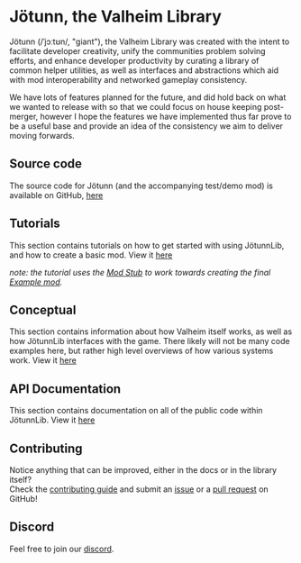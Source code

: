 # Jötunn, the Valheim Library
Jötunn (/ˈjɔːtʊn/, "giant"), the Valheim Library was created with the intent to facilitate developer creativity, unify the communities problem solving efforts, and enhance developer productivity by curating a library of common helper utilities, as well as interfaces and abstractions which aid with mod interoperability and networked gameplay consistency.

We have lots of features planned for the future, and did hold back on what we wanted to release with so that we could focus on house keeping post-merger, however I hope the features we have implemented thus far prove to be a useful base and provide an idea of the consistency we aim to deliver moving forwards.

## Source code
The source code for Jötunn (and the accompanying test/demo mod) is available on GitHub, [here](https://github.com/Valheim-Modding) 

## Tutorials
This section contains tutorials on how to get started with using JötunnLib, and how to create a basic mod. View it [here](tutorials/intro.md)

_note: the tutorial uses the [Mod Stub](https://github.com/Valheim-Modding/JotunnModStub) to work towards creating the final [Example mod](https://github.com/Valheim-Modding/JotunnExampleMod)._

## Conceptual
This section contains information about how Valheim itself works, as well as how JötunnLib interfaces with the game. There likely will not be many code examples here, but rather high level overviews of how various systems work. View it [here](conceptual/intro.md) 

## API Documentation
This section contains documentation on all of the public code within JötunnLib. View it [here](xref:JotunnLib)

## Contributing
Notice anything that can be improved, either in the docs or in the library itself?  
Check the [contributing guide](https://github.com/Valheim-Modding/Jotunn/blob/dev/CONTRIBUTING.md) and submit an [issue](https://github.com/Valheim-Modding/Jotunn/issues) or a [pull request](https://github.com/Valheim-Modding/Jotunn/pulls) on GitHub!

## Discord
Feel free to join our [discord](https://discord.gg/DdUt6g7gyA).